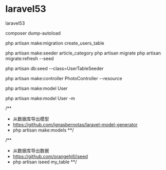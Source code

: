 # laravel53
laravel53

composer dump-autoload

php artisan make:migration create_users_table

php artisan make:seeder article_category
php artisan migrate
php artisan migrate:refresh --seed


php artisan db:seed --class=UserTableSeeder
 

php artisan make:controller PhotoController --resource

php artisan make:model User

php artisan make:model User -m

/**
 * 从数据库导出模型
 * https://github.com/ignasbernotas/laravel-model-generator
 * php artisan make:models
**/

/**
 * 从数据库导出数据
 * https://github.com/orangehill/iseed
 * php artisan iseed my_table
**/